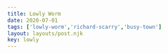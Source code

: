 ```yaml
---
title: Lowly Worm
date: 2020-07-01
tags: ['lowly-worm','richard-scarry','busy-town']
layout: layouts/post.njk
key: lowly
---
```

